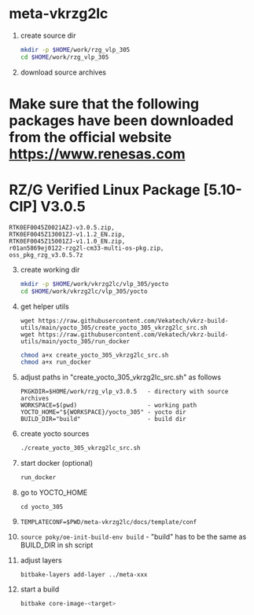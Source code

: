 # meta-vkrzg2lc
1. create source dir
    ``` bash
    mkdir -p $HOME/work/rzg_vlp_305
    cd $HOME/work/rzg_vlp_305
    ```

2. download source archives 
# Make sure that the following packages have been downloaded from the official website https://www.renesas.com
# RZ/G Verified Linux Package [5.10-CIP]  V3.0.5
    RTK0EF0045Z0021AZJ-v3.0.5.zip, 
    RTK0EF0045Z13001ZJ-v1.1.2_EN.zip, 
    RTK0EF0045Z15001ZJ-v1.1.0_EN.zip, 
    r01an5869ej0122-rzg2l-cm33-multi-os-pkg.zip, 
    oss_pkg_rzg_v3.0.5.7z

3. create working dir
    ``` bash
    mkdir -p $HOME/work/vkrzg2lc/vlp_305/yocto 
    cd $HOME/work/vkrzg2lc/vlp_305/yocto
    ```

4. get helper utils
    ``` https
    wget https://raw.githubusercontent.com/Vekatech/vkrz-build-utils/main/yocto_305/create_yocto_305_vkrzg2lc_src.sh
    wget https://raw.githubusercontent.com/Vekatech/vkrz-build-utils/main/yocto_305/run_docker
    ```
    ``` bash
    chmod a+x create_yocto_305_vkrzg2lc_src.sh
    chmod a+x run_docker
    ```

6. adjust paths in "create_yocto_305_vkrzg2lc_src.sh" as follows 
    ```
    PKGKDIR=$HOME/work/rzg_vlp_v3.0.5   - directory with source archives
    WORKSPACE=$(pwd)                    - working path
    YOCTO_HOME="${WORKSPACE}/yocto_305" - yocto dir
    BUILD_DIR="build"                   - build dir 
    ```

7. create yocto sources
    ``` sh
    ./create_yocto_305_vkrzg2lc_src.sh
    ```

8. start docker (optional)
    ``` sh
    run_docker
    ```

9. go to YOCTO_HOME
    ``` 
    cd yocto_305 
    ```

10. `TEMPLATECONF=$PWD/meta-vkrzg2lc/docs/template/conf`

11. `source poky/oe-init-build-env build` - "build" has to be the same as BUILD_DIR in sh script

12. adjust layers
    ```
    bitbake-layers add-layer ../meta-xxx 
    ```

13. start a build 
    ``` bash
    bitbake core-image-<target>
    ```
